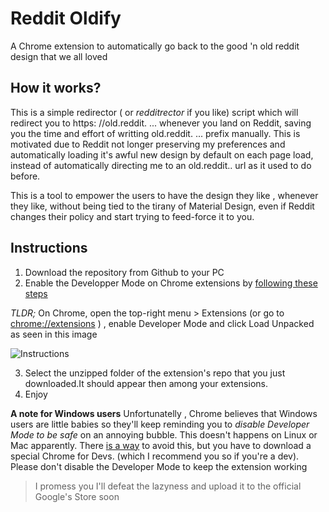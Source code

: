 # Reddit Oldify
A Chrome extension to automatically go back to the good 'n old reddit design that we all loved
## How it works?
This is a simple redirector ( or *_redditrector_* if you like) script which will redirect you  to https: //old.reddit. ...  whenever you land on Reddit, saving you the time and effort of writting old.reddit. ... prefix manually.
This is motivated due to Reddit not longer preserving my preferences  and automatically loading it's awful new design by default on each page load, instead of automatically directing me to an old.reddit.. url as it used to do before.

This is a tool  to empower the users to have the design they like , whenever they like, without being tied to the tirany of Material Design, even if Reddit changes their policy and start trying to feed-force it to you.

## Instructions
1. Download the repository from Github to  your PC
2. Enable the Developper Mode on Chrome extensions by [following these steps](https://developer.chrome.com/extensions/getstarted#unpacked)

*TLDR;* On Chrome, open the top-right menu > Extensions (or go to [chrome://extensions](chrome://extensions) ) , enable Developer Mode and click Load Unpacked as seen in this image


![Instructions](https://developer.chrome.com/static/images/get_started/load_extension.png)

3. Select the unzipped folder of the extension's repo that you just downloaded.It should appear then among your extensions.
4. Enjoy 

**A note for Windows users** Unfortunatelly , Chrome believes that Windows users are little babies  so they'll keep reminding you to *disable Developer Mode to be safe* on an annoying bubble. This doesn't happens on Linux or Mac apparently. There [is a way](https://stackoverflow.com/questions/24577024/install-chrome-extension-not-in-the-store) to avoid this, but you have to download a special Chrome for Devs. (which I recommend you so if you're a dev). Please don't disable the Developer Mode to keep the extension working

>I promess you I'll defeat the lazyness and upload it to the official Google's Store soon 